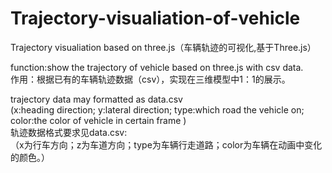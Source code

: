 # Trajectory-visualiation-of-vehicle
Trajectory visualiation based on three.js（车辆轨迹的可视化,基于Three.js）  

function:show the trajectory of vehicle based on three.js with csv data.  
作用：根据已有的车辆轨迹数据（csv），实现在三维模型中1：1的展示。  

 trajectory data may formatted as data.csv  
  (x:heading direction; y:lateral direction; type:which road the vehicle on; color:the color of vehicle in certain frame )  
  轨迹数据格式要求见data.csv:  
（x为行车方向；z为车道方向；type为车辆行走道路；color为车辆在动画中变化的颜色。）  
